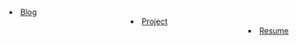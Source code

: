  <li class="on"><a href="{{ site.url }}"><span>Blog</span></a></li>
 <li style="text-align:center"><a href="{{ site.url }}/project"><span>Project</span></a></li>
 <li style="text-align:right"><a href="http://job.oschina.net/resume/share/b461df" target="view_window" ><span>Resume</span></a></li>